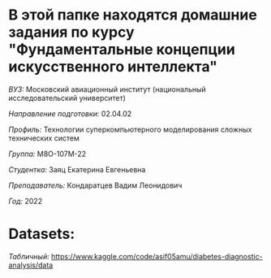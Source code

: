 # В этой папке находятся домашние задания по курсу "Фундаментальные концепции искусственного интеллекта"

*ВУЗ:* Московский авиационный институт (национальный исследовательский университет)

*Направление подготовки:* 02.04.02

*Профиль:* Технологии суперкомпьютерного моделирования сложных технических систем

*Группа:* М8О-107М-22

*Студентка:* Заяц Екатерина Евгеньевна

*Преподаватель:* Кондаратцев Вадим Леонидович

*Год:* 2022


# Datasets:

*Табличный:* https://www.kaggle.com/code/asif05amu/diabetes-diagnostic-analysis/data
